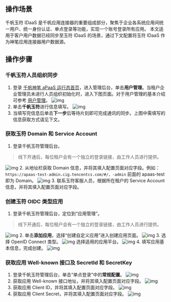 ## 操作场景

千帆玉符 IDaaS 是千帆应用连接器的重要组成部分，聚焦于企业各系统应用间统一用户、统一身份认证、单点登录等功能，实现一个账号登录所有应用。
本文适用于客户用户数据已经同步至玉符 IDaaS 的场景，通过下文配置将玉符 IDaaS 作为神笔应用连接器用户数据源。

## 操作步骤
### 千帆玉符人员组织同步

1. 登录 [千帆神笔 aPaaS 运行态首页](https://apaas.cloud.tencent.com/)，进入管理后台，单击**用户管理**。当租户企业管理员未进行人员组织初始化时，进入下图页面。对于用户管理的基本介绍可参考 [用户管理](https://cloud.tencent.com/document/product/1365/57571)。
   ![img](https://main.qcloudimg.com/raw/7b770a45bb124318933d60dc93235153.png)
2. 单击**千帆玉符**进行信息填写。
   ![img](https://main.qcloudimg.com/raw/f392e51c4229d10a2d6c0f5ee9f23510.png)
3. 当填写完信息后单击**下一步**后等待片刻即可完成通讯的同步。上图中需填写的信息获取方式请见下文。

### 获取玉符 Domain 和 Service Account

1. 登录千帆玉符管理后台。
> 线下开通后，每位租户会有一个独立的登录链接，由工作人员进行提供。
>
![img](https://main.qcloudimg.com/raw/b0f87e203eae9c066382b5b991eb6f2c.png)
2. 从地址栏获取 Domain 信息，并将其填入配置页面对应字段。例如：`https://apaas-test-admin.cig.tencentcs.com/#/，-admin` 前面的 apaas-test 即为 Domain。
![img](https://main.qcloudimg.com/raw/3967e9a1a5eda7074e60e3789ab87141.png)
3. 联系玉符客服人员，根据所在租户的 Service Account 信息，并将其填入配置页面对应字段。

### 创建玉符 OIDC 类型应用

1. 登录千帆玉符管理后台，定位到“应用管理”。
> 线下开通后，每位租户会有一个独立的登录链接，由工作人员进行提供。
> 
![img](https://main.qcloudimg.com/raw/8c45332448720d66ff5f0b27e8c2f873.png)
2. 单击**添加应用**，选择“创建自定义应用”进入创建应用页面。
   ![img](https://main.qcloudimg.com/raw/30aab6ad45ca7d22845c9c4051d4e7f3.png)
3. 选择 OpenID Connect 类型。
   ![img](https://main.qcloudimg.com/raw/7f386e64d5510d93e8ee0bbb649a3f37.png) 
	 选择适用的应用平台。
   ![img](https://main.qcloudimg.com/raw/180cfc2d4c1c65fb87fce8473aae5bae.png)
4. 填写应用基本信息，完成创建。
   ![img](https://main.qcloudimg.com/raw/ece0269b197caf580828f0c90a3bb54f.png)

### 获取应用 Well-known 接口及 SecretId 和 SecretKey

1. 登录千帆玉符管理后台，单击“单点登录”中的**常规配置**。
   ![img](https://main.qcloudimg.com/raw/9588683fe4df33e40143dc89600d3d3a.png)
2. 获取应用 Well-known 接口地址，并将其填入配置页面对应字段。
   ![img](https://main.qcloudimg.com/raw/9295231ae223238991f42272ebb2e54a.png)
3. 获取应用 Client ID，并将其填入配置页面对应字段。
   ![img](https://main.qcloudimg.com/raw/35a71e1dda3d336200f30d282152ef4c.png)
4. 获取应用 Client Secret，并将其填入配置页面对应字段。
   ![img](https://main.qcloudimg.com/raw/552cfb50c7c931f4bfa377f6bd792923.png)

